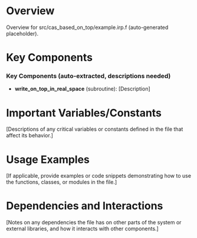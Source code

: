 # Overview

Overview for src/cas_based_on_top/example.irp.f (auto-generated placeholder).

# Key Components

### Key Components (auto-extracted, descriptions needed)
- **write_on_top_in_real_space** (subroutine): [Description]

# Important Variables/Constants

[Descriptions of any critical variables or constants defined in the file that affect its behavior.]

# Usage Examples

[If applicable, provide examples or code snippets demonstrating how to use the functions, classes, or modules in the file.]

# Dependencies and Interactions

[Notes on any dependencies the file has on other parts of the system or external libraries, and how it interacts with other components.]
